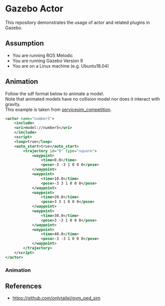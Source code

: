 # Gazebo Actor

This repository demonstrates the usage of actor and related plugins in Gazebo.  

## Assumption

- You are running ROS Melodic
- You are running Gazebo Version 9
- You are on a Linux machine (e.g. Ubuntu18.04)

## Animation

Follow the sdf format below to animate a model.  
Note that animated models have no collision model nor does it interact with gravity.  
This example is taken from [servicesim_competition](https://github.com/osrf/servicesim/blob/master/servicesim_competition/worlds/follow_actor_demo.world).  

```xml
<actor name="number5">
    <include>
    <uri>model://number5</uri>
    </include>
    <script>
    <loop>true</loop>
    <auto_start>true</auto_start>
        <trajectory id="0" type="square">
            <waypoint>
                <time>0.0</time>
                <pose>-3 -3 1 0 0 0</pose>
            </waypoint>
            <waypoint>
                <time>10.0</time>
                <pose>-3 3 1 0 0 0</pose>
            </waypoint>
            <waypoint>
                <time>20.0</time>
                <pose>3 3 1 0 0 0</pose>
            </waypoint>
            <waypoint>
                <time>30.0</time>
                <pose>3 -3 1 0 0 0</pose>
            </waypoint>
            <waypoint>
                <time>40.0</time>
                <pose>-3 -3 1 0 0 0</pose>
            </waypoint>
        </trajectory>
    </script>
</actor>
```

### Animation 

## References
- https://github.com/onlytailei/gym_ped_sim
